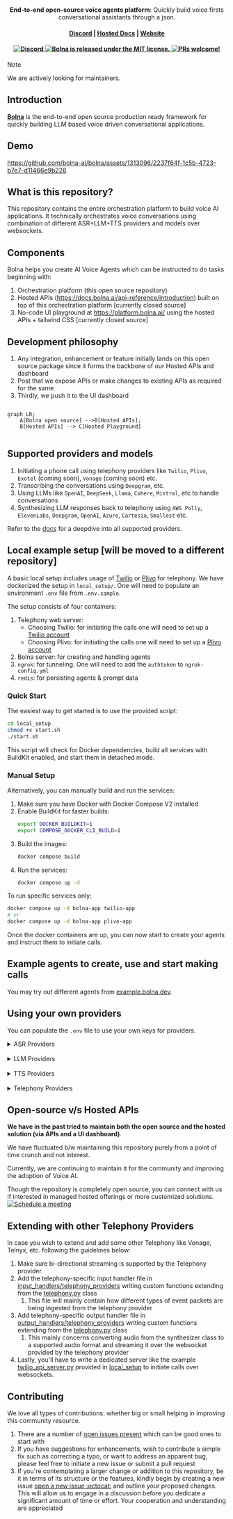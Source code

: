 <h1 align="center">
</h1>
<p align="center">
  <p align="center"><b>End-to-end open-source voice agents platform</b>: Quickly build voice firsts conversational assistants through a json. </p>
</p>

<h4 align="center">
  <a href="https://discord.gg/59kQWGgnm8">Discord</a> |
  <a href="https://docs.bolna.ai">Hosted Docs</a> |
  <a href="https://bolna.ai">Website</a>
</h4>

<h4 align="center">
  <a href="https://discord.gg/59kQWGgnm8">
      <img src="https://img.shields.io/static/v1?label=Chat%20on&message=Discord&color=blue&logo=Discord&style=flat-square" alt="Discord">
  </a>
  <a href="https://github.com/bolna-ai/bolna/blob/main/LICENSE">
    <img src="https://img.shields.io/badge/license-MIT-blue.svg" alt="Bolna is released under the MIT license." />
  </a>
  <a href="https://github.com/bolna-ai/bolna/blob/main/CONTRIBUTING.md">
    <img src="https://img.shields.io/badge/PRs-Welcome-brightgreen" alt="PRs welcome!" />
  </a>
</h4>

> [!NOTE]
> We are actively looking for maintainers.

## Introduction

**[Bolna](https://bolna.ai)** is the end-to-end open source production ready framework for quickly building LLM based voice driven conversational applications.

## Demo
https://github.com/bolna-ai/bolna/assets/1313096/2237f64f-1c5b-4723-b7e7-d11466e9b226


## What is this repository?
This repository contains the entire orchestration platform to build voice AI applications. It technically orchestrates voice conversations using combination of different ASR+LLM+TTS providers and models over websockets.


## Components
Bolna helps you create AI Voice Agents which can be instructed to do tasks beginning with:

1. Orchestration platform (this open source repository)
2. Hosted APIs (https://docs.bolna.ai/api-reference/introduction) built on top of this orchestration platform [currently closed source]
3. No-code UI playground at https://platform.bolna.ai/ using the hosted APIs + tailwind CSS [currently closed source]


## Development philosophy
1. Any integration, enhancement or feature initially lands on this open source package since it forms the backbone of our Hosted APIs and dashboard
2. Post that we expose APIs or make changes to existing APIs as required for the same
3. Thirdly, we push it to the UI dashboard

```mermaid

graph LR;
    A[Bolna open source] -->B[Hosted APIs];
    B[Hosted APIs] --> C[Hosted Playground]
    
```

## Supported providers and models
1. Initiating a phone call using telephony providers like `Twilio`, `Plivo`, `Exotel` (coming soon), `Vonage` (coming soon) etc.
2. Transcribing the conversations using `Deepgram`, etc.
3. Using LLMs like `OpenAI`, `DeepSeek`, `Llama`, `Cohere`, `Mistral`,  etc to handle conversations
4. Synthesizing LLM responses back to telephony using `AWS Polly`, `ElevenLabs`, `Deepgram`, `OpenAI`, `Azure`, `Cartesia`, `Smallest` etc.


Refer to the [docs](https://docs.bolna.ai/providers) for a deepdive into all supported providers.


## Local example setup [will be moved to a different repository]
A basic local setup includes usage of [Twilio](local_setup/telephony_server/twilio_api_server.py) or [Plivo](local_setup/telephony_server/plivo_api_server.py) for telephony. We have dockerized the setup in `local_setup/`. One will need to populate an environment `.env` file from `.env.sample`.

The setup consists of four containers:

1. Telephony web server:
   * Choosing Twilio: for initiating the calls one will need to set up a [Twilio account](https://www.twilio.com/docs/usage/tutorials/how-to-use-your-free-trial-account)
   * Choosing Plivo: for initiating the calls one will need to set up a [Plivo account](https://www.plivo.com/)
2. Bolna server: for creating and handling agents 
3. `ngrok`: for tunneling. One will need to add the `authtoken` to `ngrok-config.yml`
4. `redis`: for persisting agents & prompt data

### Quick Start

The easiest way to get started is to use the provided script:

```bash
cd local_setup
chmod +x start.sh
./start.sh
```

This script will check for Docker dependencies, build all services with BuildKit enabled, and start them in detached mode.

### Manual Setup

Alternatively, you can manually build and run the services:

1. Make sure you have Docker with Docker Compose V2 installed
2. Enable BuildKit for faster builds:
   ```bash
   export DOCKER_BUILDKIT=1
   export COMPOSE_DOCKER_CLI_BUILD=1
   ```
3. Build the images:
   ```bash
   docker compose build
   ```
4. Run the services:
   ```bash
   docker compose up -d
   ```

To run specific services only:

```bash
docker compose up -d bolna-app twilio-app
# or
docker compose up -d bolna-app plivo-app
```

Once the docker containers are up, you can now start to create your agents and instruct them to initiate calls.


## Example agents to create, use and start making calls
You may try out different agents from [example.bolna.dev](https://examples.bolna.dev).


## Using your own providers
You can populate the `.env` file to use your own keys for providers.

<details>

<summary>ASR Providers</summary><br>
These are the current supported ASRs Providers:

| Provider     | Environment variable to be added in `.env` file |
|--------------|-------------------------------------------------|
| Deepgram     | `DEEPGRAM_AUTH_TOKEN`                           |

</details>
&nbsp;<br>

<details>
<summary>LLM Providers</summary><br>
Bolna uses LiteLLM package to support multiple LLM integrations.

These are the current supported LLM Provider Family:
https://github.com/bolna-ai/bolna/blob/10fa26e5985d342eedb5a8985642f12f1cf92a4b/bolna/providers.py#L30-L47

For LiteLLM based LLMs, add either of the following to the `.env` file depending on your use-case:<br><br>
`LITELLM_MODEL_API_KEY`: API Key of the LLM<br>
`LITELLM_MODEL_API_BASE`: URL of the hosted LLM<br>
`LITELLM_MODEL_API_VERSION`: API VERSION for LLMs like Azure

For LLMs hosted via VLLM, add the following to the `.env` file:<br>
`VLLM_SERVER_BASE_URL`: URL of the hosted LLM using VLLM

</details>
&nbsp;<br>

<details>

<summary>TTS Providers</summary><br>
These are the current supported TTS Providers:
https://github.com/bolna-ai/bolna/blob/c8a0d1428793d4df29133119e354bc2f85a7ca76/bolna/providers.py#L7-L14

| Provider   | Environment variable to be added in `.env` file  |
|------------|--------------------------------------------------|
| AWS Polly  | Accessed from system wide credentials via ~/.aws |
| Elevenlabs | `ELEVENLABS_API_KEY`                             |
| OpenAI     | `OPENAI_API_KEY`                                 |
| Deepgram   | `DEEPGRAM_AUTH_TOKEN`                            |
| Cartesia   | `CARTESIA_API_KEY`                            |
| Smallest   | `SMALLEST_API_KEY`                            |

</details>
&nbsp;<br>

<details>

<summary>Telephony Providers</summary><br>
These are the current supported Telephony Providers:

| Provider | Environment variable to be added in `.env` file                                                                                                                    |
|----------|--------------------------------------------------------------------------------------------------------------------------------------------------------------------|
| Twilio   | `TWILIO_ACCOUNT_SID`, `TWILIO_AUTH_TOKEN`, `TWILIO_PHONE_NUMBER`|
| Plivo    | `PLIVO_AUTH_ID`, `PLIVO_AUTH_TOKEN`, `PLIVO_PHONE_NUMBER`|

</details>

## Open-source v/s Hosted APIs
**We have in the past tried to maintain both the open source and the hosted solution (via APIs and a UI dashboard)**.

We have fluctuated b/w maintaining this repository purely from a point of time crunch and not interest.

Currently, we are continuing to maintain it for the community and improving the adoption of Voice AI.

Though the repository is completely open source, you can connect with us if interested in managed hosted offerings or more customized solutions.
<a href="https://calendly.com/bolna/30min"><img alt="Schedule a meeting" src="https://cdn.cookielaw.org/logos/122ecfc3-4694-42f1-863f-2db42d1b1e68/0bcbbcf4-9b83-4684-ba59-bc913c0d5905/c21bea90-f4f1-43d1-8118-8938bbb27a9d/logo.png" /></a>

## Extending with other Telephony Providers
In case you wish to extend and add some other Telephony like Vonage, Telnyx, etc. following the guidelines below:
1. Make sure bi-directional streaming is supported by the Telephony provider
2. Add the telephony-specific input handler file in [input_handlers/telephony_providers](https://github.com/bolna-ai/bolna/tree/master/bolna/input_handlers/telephony_providers) writing custom functions extending from the [telephony.py](https://github.com/bolna-ai/bolna/blob/master/bolna/input_handlers/telephony.py) class
   1. This file will mainly contain how different types of event packets are being ingested from the telephony provider
3. Add telephony-specific output handler file in [output_handlers/telephony_providers](https://github.com/bolna-ai/bolna/tree/master/bolna/output_handlers/telephony_providers) writing custom functions extending from the [telephony.py](https://github.com/bolna-ai/bolna/blob/master/bolna/output_handlers/telephony.py) class
   1. This mainly concerns converting audio from the synthesizer class to a supported audio format and streaming it over the websocket provided by the telephony provider
4. Lastly, you'll have to write a dedicated server like the example [twilio_api_server.py](https://github.com/bolna-ai/bolna/blob/master/local_setup/telephony_server/twilio_api_server.py) provided in [local_setup](https://github.com/bolna-ai/bolna/blob/master/local_setup/telephony_server) to initiate calls over websockets.


## Contributing
We love all types of contributions: whether big or small helping in improving this community resource.

1. There are a number of [open issues present](https://github.com/bolna-ai/bolna/issues) which can be good ones to start with
2. If you have suggestions for enhancements, wish to contribute a simple fix such as correcting a typo, or want to address an apparent bug, please feel free to initiate a new issue or submit a pull request
2. If you're contemplating a larger change or addition to this repository, be it in terms of its structure or the features, kindly begin by creating a new issue [open a new issue :octocat:](https://github.com/bolna-ai/bolna/issues/new) and outline your proposed changes. This will allow us to engage in a discussion before you dedicate a significant amount of time or effort. Your cooperation and understanding are appreciated
